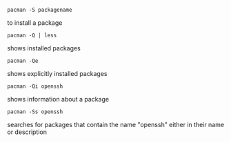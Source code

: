 ```
pacman -S packagename
```
to install a package

```
pacman -Q | less
```
shows installed packages

```
pacman -Qe
```
shows explicitly installed packages


```
pacman -Qi openssh
```
shows information about a package
```
pacman -Ss openssh
```
searches for packages that contain the name "openssh" either in their name or description

